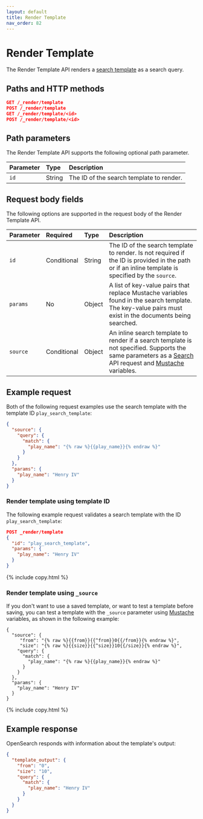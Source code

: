 ```yaml
---
layout: default
title: Render Template
nav_order: 82
---
```


# Render Template 

The Render Template API renders a [search template]({{site.url}}{{site.baseurl}}/search-plugins/search-template/) as a search query.

## Paths and HTTP methods

```json
GET /_render/template
POST /_render/template
GET /_render/template/<id>
POST /_render/template/<id>
```

## Path parameters

The Render Template API supports the following optional path parameter. 

| Parameter | Type | Description |
| :--- | :--- | :--- |
| `id` | String | The ID of the search template to render. |

## Request body fields

The following options are supported in the request body of the Render Template API.

| Parameter | Required | Type | Description | 
| :--- | :--- | :--- | :--- |
| `id` | Conditional | String | The ID of the search template to render. Is not required if the ID is provided in the path or if an inline template is specified by the `source`. | 
| `params` | No | Object | A list of key-value pairs that replace Mustache variables found in the search template. The key-value pairs must exist in the documents being searched. |
| `source` | Conditional | Object | An inline search template to render if a search template is not specified. Supports the same parameters as a [Search]({{site.url}}{{site.baseurl}}/api-reference/search/) API request and [Mustache](https://mustache.github.io/mustache.5.html) variables. | 

## Example request

Both of the following request examples use the search template with the template ID `play_search_template`:

```json
{
  "source": {
    "query": {
      "match": {
        "play_name": "{% raw %}{{play_name}}{% endraw %}"
      }
    }
  },
  "params": {
    "play_name": "Henry IV"
  }
}
```

### Render template using template ID

The following example request validates a search template with the ID `play_search_template`:

```json
POST _render/template
{
  "id": "play_search_template",
  "params": {
    "play_name": "Henry IV"
  }
}
```
{% include copy.html %}

### Render template using `_source`

If you don't want to use a saved template, or want to test a template before saving, you can test a template with the `_source` parameter using [Mustache](https://mustache.github.io/mustache.5.html) variables, as shown in the following example:

```
{
  "source": {
     "from": "{% raw %}{{from}}{{^from}}0{{/from}}{% endraw %}",
     "size": "{% raw %}{{size}}{{^size}}10{{/size}}{% endraw %}",
    "query": {
      "match": {
        "play_name": "{% raw %}{{play_name}}{% endraw %}"
      }
    }
  },
  "params": {
    "play_name": "Henry IV"
  }
}
```
{% include copy.html %}

## Example response

OpenSearch responds with information about the template's output:

```json
{
  "template_output": {
    "from": "0",
    "size": "10",
    "query": {
      "match": {
        "play_name": "Henry IV"
      }
    }
  }
}
```




